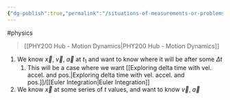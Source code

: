 ```yaml
---
{"dg-publish":true,"permalink":"/situations-of-measurements-or-problems/","dgHomeLink":true,"dgPassFrontmatter":false,"dgShowLocalGraph":true}
---
```


#physics 
> [[PHY200 Hub - Motion Dynamics|PHY200 Hub - Motion Dynamics]]

1. We know $\vec{x}$, $\vec{v}$, $\vec{a}$ at $t_{1}$ and want to know where it will be after some $\Delta{t}$
	1. This will be a case where we want [[Exploring delta time with vel. accel. and pos.|Exploring delta time with vel. accel. and pos.]]/[[Euler Integration|Euler Integration]]
2. We know $\vec{x}$ at some series of $t$ values, and want to know $\vec{v}$, $\vec{a}$